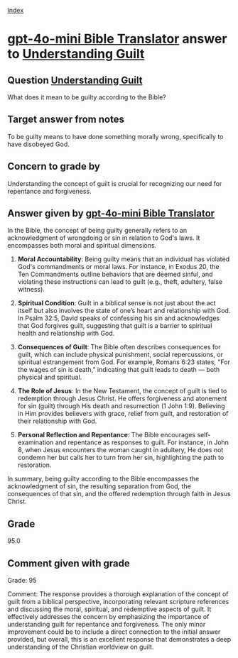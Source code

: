 
[Index](../../index.md)
# [gpt-4o-mini Bible Translator](../../answering_models/gpt-4o-mini_Bible_Translator.md) answer to [Understanding Guilt](../../questions/Understanding_Guilt.md)

## Question [Understanding Guilt](../../questions/Understanding_Guilt.md)
What does it mean to be guilty according to the Bible?

## Target answer from notes
To be guilty means to have done something morally wrong, specifically to have disobeyed God.

## Concern to grade by
Understanding the concept of guilt is crucial for recognizing our need for repentance and forgiveness.

## Answer given by [gpt-4o-mini Bible Translator](../../answering_models/gpt-4o-mini_Bible_Translator.md)
In the Bible, the concept of being guilty generally refers to an acknowledgment of wrongdoing or sin in relation to God's laws. It encompasses both moral and spiritual dimensions.

1. **Moral Accountability**: Being guilty means that an individual has violated God's commandments or moral laws. For instance, in Exodus 20, the Ten Commandments outline behaviors that are deemed sinful, and violating these instructions can lead to guilt (e.g., theft, adultery, false witness).

2. **Spiritual Condition**: Guilt in a biblical sense is not just about the act itself but also involves the state of one’s heart and relationship with God. In Psalm 32:5, David speaks of confessing his sin and acknowledges that God forgives guilt, suggesting that guilt is a barrier to spiritual health and relationship with God.

3. **Consequences of Guilt**: The Bible often describes consequences for guilt, which can include physical punishment, social repercussions, or spiritual estrangement from God. For example, Romans 6:23 states, "For the wages of sin is death," indicating that guilt leads to death — both physical and spiritual.

4. **The Role of Jesus**: In the New Testament, the concept of guilt is tied to redemption through Jesus Christ. He offers forgiveness and atonement for sin (guilt) through His death and resurrection (1 John 1:9). Believing in Him provides believers with grace, relief from guilt, and restoration of their relationship with God.

5. **Personal Reflection and Repentance**: The Bible encourages self-examination and repentance as responses to guilt. For instance, in John 8, when Jesus encounters the woman caught in adultery, He does not condemn her but calls her to turn from her sin, highlighting the path to restoration.

In summary, being guilty according to the Bible encompasses the acknowledgment of sin, the resulting separation from God, the consequences of that sin, and the offered redemption through faith in Jesus Christ.

## Grade
95.0

## Comment given with grade
Grade: 95

Comment: The response provides a thorough explanation of the concept of guilt from a biblical perspective, incorporating relevant scripture references and discussing the moral, spiritual, and redemptive aspects of guilt. It effectively addresses the concern by emphasizing the importance of understanding guilt for repentance and forgiveness. The only minor improvement could be to include a direct connection to the initial answer provided, but overall, this is an excellent response that demonstrates a deep understanding of the Christian worldview on guilt.
